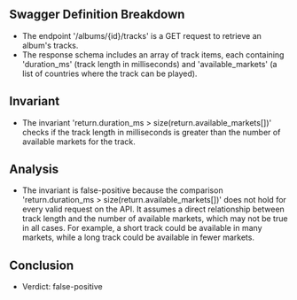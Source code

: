 ## Swagger Definition Breakdown
- The endpoint '/albums/{id}/tracks' is a GET request to retrieve an album's tracks.
- The response schema includes an array of track items, each containing 'duration_ms' (track length in milliseconds) and 'available_markets' (a list of countries where the track can be played).

## Invariant
- The invariant 'return.duration_ms > size(return.available_markets[])' checks if the track length in milliseconds is greater than the number of available markets for the track.

## Analysis
- The invariant is false-positive because the comparison 'return.duration_ms > size(return.available_markets[])' does not hold for every valid request on the API. It assumes a direct relationship between track length and the number of available markets, which may not be true in all cases. For example, a short track could be available in many markets, while a long track could be available in fewer markets.

## Conclusion
- Verdict: false-positive
